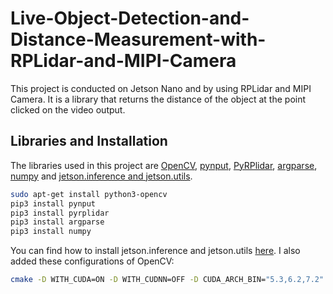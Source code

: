 # Live-Object-Detection-and-Distance-Measurement-with-RPLidar-and-MIPI-Camera

This project is conducted on Jetson Nano and by using RPLidar and MIPI Camera. It is a library that returns the distance of the object at the point clicked on the video output.

## Libraries and Installation

The libraries used in this project are [OpenCV](https://docs.opencv.org/master/d2/de6/tutorial_py_setup_in_ubuntu.html), [pynput](https://pypi.org/project/pynput/), [PyRPlidar](https://pypi.org/project/pyrplidar/), [argparse](https://docs.python.org/3/library/argparse.html),  [numpy](https://pypi.org/project/numpy/) and [jetson.inference and jetson.utils](https://github.com/dusty-nv/jetson-inference).
```bash
sudo apt-get install python3-opencv
pip3 install pynput
pip3 install pyrplidar
pip3 install argparse
pip3 install numpy
```
You can find how to install jetson.inference and jetson.utils [here](https://github.com/dusty-nv/jetson-inference).
I also added these configurations of OpenCV:

```bash
cmake -D WITH_CUDA=ON -D WITH_CUDNN=OFF -D CUDA_ARCH_BIN="5.3,6.2,7.2" -D CUDA_ARCH_PTX="" -D OPENCV_EXTRA_MODULES_PATH=../../opencv_contrib-4.3.0/modules -D WITH_GSTREAMER=ON -D WITH_LIBV4L=ON -D BUILD_opencv_python2=ON -D BUILD_opencv_python3=ON -D BUILD_TESTS=OFF -D BUILD_PERF_TESTS=OFF -D BUILD_EXAMPLES=OFF -D CMAKE_BUILD_TYPE=RELEASE -D CMAKE_INSTALL_PREFIX=/usr/local ..
```
